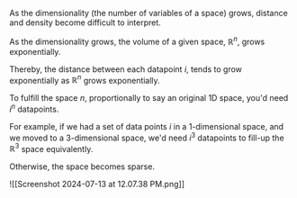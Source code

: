 As the dimensionality (the number of variables of a space) grows, distance and density become difficult to interpret.

As the dimensionality grows, the volume of a given space, $\mathbb{R}^n$, grows exponentially.

Thereby, the distance between each datapoint $i$, tends to grow exponentially as $\mathbb{R}^n$ grows exponentially.

To fulfill the space $n$, proportionally to say an original 1D space, you'd need $i^n$ datapoints.

For example, if we had a set of data points $i$ in a $1$-dimensional space, and we moved to a $3$-dimensional space, we'd need $i^3$ datapoints to fill-up the $\mathbb{R}^3$ space equivalently.

Otherwise, the space becomes sparse.

![[Screenshot 2024-07-13 at 12.07.38 PM.png]]